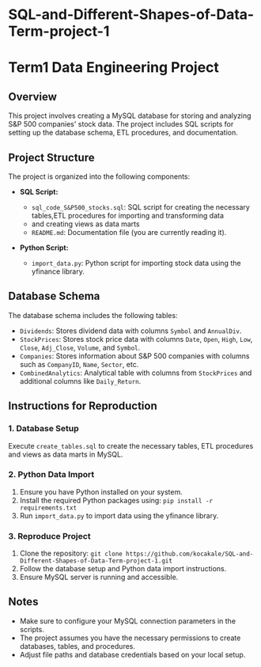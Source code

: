 # SQL-and-Different-Shapes-of-Data-Term-project-1
# Term1 Data Engineering Project

## Overview

This project involves creating a MySQL database for storing and analyzing S&P 500 companies' stock data. The project includes SQL scripts for setting up the database schema, ETL procedures, and documentation.

## Project Structure

The project is organized into the following components:

- **SQL Script:**
  - `sql_code_S&P500_stocks.sql`: SQL script for creating the necessary tables,ETL procedures for importing and transforming data
  - and creating views as data marts
  - `README.md`: Documentation file (you are currently reading it).

- **Python Script:**
  - `import_data.py`: Python script for importing stock data using the yfinance library.

## Database Schema

The database schema includes the following tables:

- `Dividends`: Stores dividend data with columns `Symbol` and `AnnualDiv`.
- `StockPrices`: Stores stock price data with columns `Date`, `Open`, `High`, `Low`, `Close`, `Adj_Close`, `Volume`, and `Symbol`.
- `Companies`: Stores information about S&P 500 companies with columns such as `CompanyID`, `Name`, `Sector`, etc.
- `CombinedAnalytics`: Analytical table with columns from `StockPrices` and additional columns like `Daily_Return`.

## Instructions for Reproduction

### 1. Database Setup

Execute `create_tables.sql` to create the necessary tables, ETL procedures and views as data marts in MySQL.

### 2. Python Data Import

1. Ensure you have Python installed on your system.
2. Install the required Python packages using: `pip install -r requirements.txt`
3. Run `import_data.py` to import data using the yfinance library.

### 3. Reproduce Project

1. Clone the repository: `git clone https://github.com/kocakale/SQL-and-Different-Shapes-of-Data-Term-project-1.git`
2. Follow the database setup and Python data import instructions.
3. Ensure MySQL server is running and accessible.

## Notes

- Make sure to configure your MySQL connection parameters in the scripts.
- The project assumes you have the necessary permissions to create databases, tables, and procedures.
- Adjust file paths and database credentials based on your local setup.

